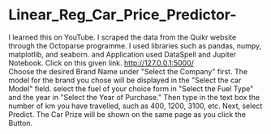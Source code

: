 # Linear_Reg_Car_Price_Predictor-
I learned this on YouTube.  I scraped the data from the Quikr website through the Octoparse programme.
I used libraries such as pandas, numpy, matplotlib, and seaborn. and Application used DataSpell and Jupiter Notebook.
Click on this given link. http://127.0.0.1:5000/  
Choose the desired Brand Name under "Select the Company" first.
The model for the brand you chose will be displayed in the "Select the car Model" field. select the fuel of your choice form in "Select the Fuel Type" and the year in "Select the Year of Purchase." 
Then type in the text box the number of km you have travelled, such as 400, 1200, 3100, etc. Next, select Predict. 
The Car Prize will be shown on the same page as you click the Button.
